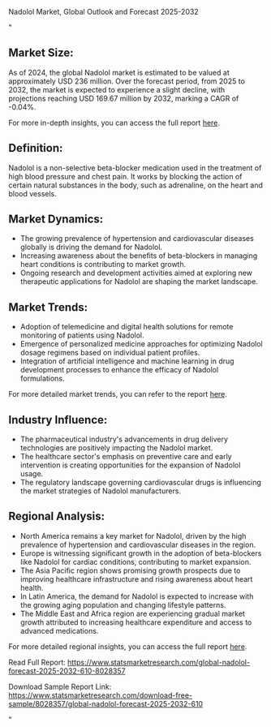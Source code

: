Nadolol Market, Global Outlook and Forecast 2025-2032

"<html>
<head>
  <title>Nadolol Market, Global Outlook and Forecast 2025-2032</title>
</head>
<body>

<h2>Market Size:</h2>
<p>As of 2024, the global Nadolol market is estimated to be valued at approximately USD 236 million. Over the forecast period, from 2025 to 2032, the market is expected to experience a slight decline, with projections reaching USD 169.67 million by 2032, marking a CAGR of -0.04%.</p>
<p>For more in-depth insights, you can access the full report <a href='https://www.statsmarketresearch.com/global-nadolol-forecast-2025-2032-610-8028357'>here</a>.</p>

<h2>Definition:</h2>
<p>Nadolol is a non-selective beta-blocker medication used in the treatment of high blood pressure and chest pain. It works by blocking the action of certain natural substances in the body, such as adrenaline, on the heart and blood vessels.</p>

<h2>Market Dynamics:</h2>
<ul>
  <li>The growing prevalence of hypertension and cardiovascular diseases globally is driving the demand for Nadolol.</li>
  <li>Increasing awareness about the benefits of beta-blockers in managing heart conditions is contributing to market growth.</li>
  <li>Ongoing research and development activities aimed at exploring new therapeutic applications for Nadolol are shaping the market landscape.</li>
</ul>

<h2>Market Trends:</h2>
<ul>
  <li>Adoption of telemedicine and digital health solutions for remote monitoring of patients using Nadolol.</li>
  <li>Emergence of personalized medicine approaches for optimizing Nadolol dosage regimens based on individual patient profiles.</li>
  <li>Integration of artificial intelligence and machine learning in drug development processes to enhance the efficacy of Nadolol formulations.</li>
</ul>
<p>For more detailed market trends, you can refer to the report <a href='https://www.statsmarketresearch.com/global-nadolol-forecast-2025-2032-610-8028357'>here</a>.</p>

<h2>Industry Influence:</h2>
<ul>
  <li>The pharmaceutical industry's advancements in drug delivery technologies are positively impacting the Nadolol market.</li>
  <li>The healthcare sector's emphasis on preventive care and early intervention is creating opportunities for the expansion of Nadolol usage.</li>
  <li>The regulatory landscape governing cardiovascular drugs is influencing the market strategies of Nadolol manufacturers.</li>
</ul>

<h2>Regional Analysis:</h2>
<ul>
  <li>North America remains a key market for Nadolol, driven by the high prevalence of hypertension and cardiovascular diseases in the region.</li>
  <li>Europe is witnessing significant growth in the adoption of beta-blockers like Nadolol for cardiac conditions, contributing to market expansion.</li>
  <li>The Asia Pacific region shows promising growth prospects due to improving healthcare infrastructure and rising awareness about heart health.</li>
  <li>In Latin America, the demand for Nadolol is expected to increase with the growing aging population and changing lifestyle patterns.</li>
  <li>The Middle East and Africa region are experiencing gradual market growth attributed to increasing healthcare expenditure and access to advanced medications.</li>
</ul>
<p>For more detailed regional insights, you can access the full report <a href='https://www.statsmarketresearch.com/global-nadolol-forecast-2025-2032-610-8028357'>here</a>.</p>

<p>Read Full Report: <a href='https://www.statsmarketresearch.com/global-nadolol-forecast-2025-2032-610-8028357'>https://www.statsmarketresearch.com/global-nadolol-forecast-2025-2032-610-8028357</a></p>
<p>Download Sample Report Link: <a href='https://www.statsmarketresearch.com/download-free-sample/8028357/global-nadolol-forecast-2025-2032-610'>https://www.statsmarketresearch.com/download-free-sample/8028357/global-nadolol-forecast-2025-2032-610</a></p>

</body>
</html>"
